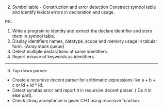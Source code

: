 2. Symbol table - Construction and error detection
Construct symbol table and identify lexical errors in declaration and usage.

PS:
1) Write a program to identity and extract the declare identifier and store them in symbol table.
2) Display identifiers names, datatype, scope and memory usage in tabular form. {Array stack queue}
3) Detect multiple declarations of same identifiers.
4) Report misuse of keywords as identifiers.

---------------

3. Top down parser: 
- Create a recursive decent parser for arithimatic expressions like a + b + c or id + id * id. 
- Detect synatax error and report it in recursive decent parser. ( Do it in else part).
- Check string acceptance in given CFG using recursive function.
